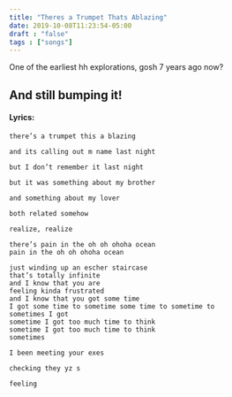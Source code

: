 ```yaml
---
title: "Theres a Trumpet Thats Ablazing"
date: 2019-10-08T11:23:54-05:00
draft : "false"
tags : ["songs"]
---
```


One of the earliest hh explorations, gosh 7 years ago now?

<!--more-->

## And still bumping it!

#### Lyrics:

```
there’s a trumpet this a blazing

and its calling out m name last night

but I don’t remember it last night

but it was something about my brother

and something about my lover

both related somehow

realize, realize

there’s pain in the oh oh ohoha ocean
pain in the oh oh ohoha ocean

just winding up an escher staircase
that’s totally infinite
and I know that you are
feeling kinda frustrated
and I know that you got some time
I got some time to sometime some time to sometime to
sometimes I got
sometime I got too much time to think
sometime I got too much time to think
sometimes

I been meeting your exes

checking they yz s

feeling
```
